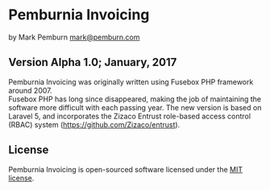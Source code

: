 # Pemburnia Invoicing

by Mark Pemburn
mark@pemburn.com

## Version Alpha 1.0; January, 2017

Pemburnia Invoicing was originally written using Fusebox PHP framework around 2007.  
Fusebox PHP has long since disappeared, making the job of maintaining the software 
more difficult with each passing year.  The new version is based on Laravel 5, and
incorporates the Zizaco Entrust role-based access control (RBAC) system (https://github.com/Zizaco/entrust).

## License

Pemburnia Invoicing is open-sourced software licensed under the [MIT license](http://opensource.org/licenses/MIT).
